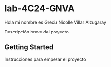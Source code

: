 # lab-4C24-GNVA

Hola mi nombre es Grecia Nicolle Villar Alzugaray


Descripción breve del proyecto

## Getting Started

Instrucciones para empezar el proyecto
